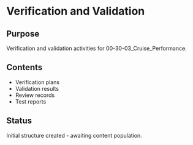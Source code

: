 # Verification and Validation

## Purpose
Verification and validation activities for 00-30-03_Cruise_Performance.

## Contents
- Verification plans
- Validation results
- Review records
- Test reports

## Status
Initial structure created - awaiting content population.
